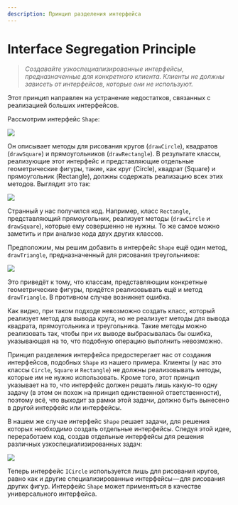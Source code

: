 ```yaml
---
description: Принцип разделения интерфейса
---
```


# Interface Segregation Principle

> _Создавайте узкоспециализированные интерфейсы, предназначенные для конкретного клиента. Клиенты не должны зависеть от интерфейсов, которые они не используют._

Этот принцип направлен на устранение недостатков, связанных с реализацией больших интерфейсов.

Рассмотрим интерфейс `Shape`:

![](https://cdn-images-1.medium.com/max/1600/1*JSBcFVAsRp6u2uubTo0oSw.png)

Он описывает методы для рисования кругов \(`drawCircle`\), квадратов \(`drawSquare`\) и прямоугольников \(`drawRectangle`\). В результате классы, реализующие этот интерфейс и представляющие отдельные геометрические фигуры, такие, как круг \(Circle\), квадрат \(Square\) и прямоугольник \(Rectangle\), должны содержать реализацию всех этих методов. Выглядит это так:

![](https://cdn-images-1.medium.com/max/1600/1*L6Np-mWXa_tA2ghupsIYog.png)

Странный у нас получился код. Например, класс `Rectangle`, представляющий прямоугольник, реализует методы \(`drawCircle` и `drawSquare`\), которые ему совершенно не нужны. То же самое можно заметить и при анализе кода двух других классов.

Предположим, мы решим добавить в интерфейс `Shape` ещё один метод, `drawTriangle`, предназначенный для рисования треугольников:

![](https://cdn-images-1.medium.com/max/1600/1*nqf3o-ahEang8xOCFnHsMQ.png)

Это приведёт к тому, что классам, представляющим конкретные геометрические фигуры, придётся реализовывать ещё и метод `drawTriangle`. В противном случае возникнет ошибка.

Как видно, при таком подходе невозможно создать класс, который реализует метод для вывода круга, но не реализует методы для вывода квадрата, прямоугольника и треугольника. Такие методы можно реализовать так, чтобы при их выводе выбрасывалась бы ошибка, указывающая на то, что подобную операцию выполнить невозможно.

Принцип разделения интерфейса предостерегает нас от создания интерфейсов, подобных `Shape` из нашего примера. Клиенты \(у нас это классы `Circle`, `Square` и `Rectangle`\) не должны реализовывать методы, которые им не нужно использовать. Кроме того, этот принцип указывает на то, что интерфейс должен решать лишь какую-то одну задачу \(в этом он похож на принцип единственной ответственности\), поэтому всё, что выходит за рамки этой задачи, должно быть вынесено в другой интерфейс или интерфейсы.

В нашем же случае интерфейс `Shape` решает задачи, для решения которых необходимо создать отдельные интерфейсы. Следуя этой идее, переработаем код, создав отдельные интерфейсы для решения различных узкоспециализированных задач:

![](https://cdn-images-1.medium.com/max/1600/1*IxbI6NibtnaPyoDkPqAKVg.png)

Теперь интерфейс `ICircle` используется лишь для рисования кругов, равно как и другие специализированные интерфейсы — для рисования других фигур. Интерфейс `Shape` может применяться в качестве универсального интерфейса.

